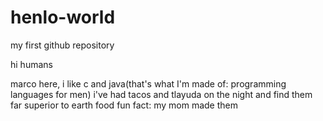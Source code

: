 # henlo-world
my first github repository

hi humans 

marco here, i like c and java(that's what I'm made of: programming languages for men)
i've had tacos and tlayuda on the night and find them far superior to earth food
fun fact: my mom made them
